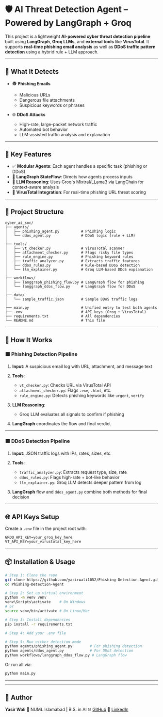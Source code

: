 

# 🛡️ AI Threat Detection Agent – Powered by LangGraph + Groq

This project is a lightweight **AI-powered cyber threat detection pipeline** built using **LangGraph**, **Groq LLMs**, and **external tools** like **VirusTotal**.
It supports **real-time phishing email analysis** as well as **DDoS traffic pattern detection** using a hybrid rule + LLM approach.

---

## 🚨 What It Detects

* 🕵️ **Phishing Emails**

  * Malicious URLs
  * Dangerous file attachments
  * Suspicious keywords or phrases

* 🌐 **DDoS Attacks**

  * High-rate, large-packet network traffic
  * Automated bot behavior
  * LLM-assisted traffic analysis and explanation

---

## 🚀 Key Features

* ✅ **Modular Agents**: Each agent handles a specific task (phishing or DDoS)
* 🔄 **LangGraph StateFlow**: Directs how agents process inputs
* 🧠 **LLM Reasoning**: Uses Groq's Mixtral/LLama3 via LangChain for context-aware analysis
* 🔗 **VirusTotal Integration**: For real-time phishing URL threat scoring

---

## 📁 Project Structure

```
cyber_ai_soc/
├── agents/
│   ├── phishing_agent.py          # Phishing logic
│   └── ddos_agent.py              # DDoS logic (rule + LLM)
│
├── tools/
│   ├── vt_checker.py              # VirusTotal scanner
│   ├── attachment_checker.py      # Flags risky file types
│   ├── rule_engine.py             # Phishing keyword rules
│   ├── traffic_analyzer.py        # Extracts traffic features
│   ├── ddos_rules.py              # Rule-based DDoS detection
│   └── llm_explainer.py           # Groq LLM-based DDoS explanation
│
├── workflows/
│   ├── langgraph_phishing_flow.py # LangGraph flow for phishing
│   └── langgraph_ddos_flow.py     # LangGraph flow for DDoS
│
├── data/
│   └── sample_traffic.json        # Sample DDoS traffic logs
│
├── main.py                        # Unified entry to test both agents
├── .env                           # API keys (Groq + VirusTotal)
├── requirements.txt               # All dependencies
└── README.md                      # This file
```

---

## 🧠 How It Works

### 🟪 Phishing Detection Pipeline

1. **Input**: A suspicious email log with URL, attachment, and message text
2. **Tools**:

   * `vt_checker.py`: Checks URL via VirusTotal API
   * `attachment_checker.py`: Flags `.exe`, `.html`, etc.
   * `rule_engine.py`: Detects phishing keywords like `urgent`, `verify`
3. **LLM Reasoning**:

   * Groq LLM evaluates all signals to confirm if phishing
4. **LangGraph** coordinates the flow and final verdict

---

### 🟥 DDoS Detection Pipeline

1. **Input**: JSON traffic logs with IPs, rates, sizes, etc.
2. **Tools**:

   * `traffic_analyzer.py`: Extracts request type, size, rate
   * `ddos_rules.py`: Flags high-rate + bot-like behavior
   * `llm_explainer.py`: Groq LLM detects deeper pattern from log
3. **LangGraph** flow and `ddos_agent.py` combine both methods for final decision

---

## 🌐 API Keys Setup

Create a `.env` file in the project root with:

```
GROQ_API_KEY=your_groq_key_here
VT_API_KEY=your_virustotal_key_here
```

---

## 📦 Installation & Usage

```bash
# Step 1: Clone the repo
git clone https://github.com/yasirwali1052/Phishing-Detection-Agent.git
cd Phishing-Detection-Agent

# Step 2: Set up virtual environment
python -m venv venv
venv\Scripts\activate    # On Windows
# or
source venv/bin/activate # On Linux/Mac

# Step 3: Install dependencies
pip install -r requirements.txt

# Step 4: Add your .env file

# Step 5: Run either detection mode
python agents/phishing_agent.py        # For phishing detection
python agents/ddos_agent.py            # For DDoS detection
python workflows/langgraph_ddos_flow.py # LangGraph flow
```

Or run all via:

```bash
python main.py
```

---


---

## 👤 Author

**Yasir Wali**
📍 NUML Islamabad | B.S. in AI
🌐 [GitHub](https://github.com/yasirwali1052)
💼 [LinkedIn](https://www.linkedin.com/in/yasirwali1052)


